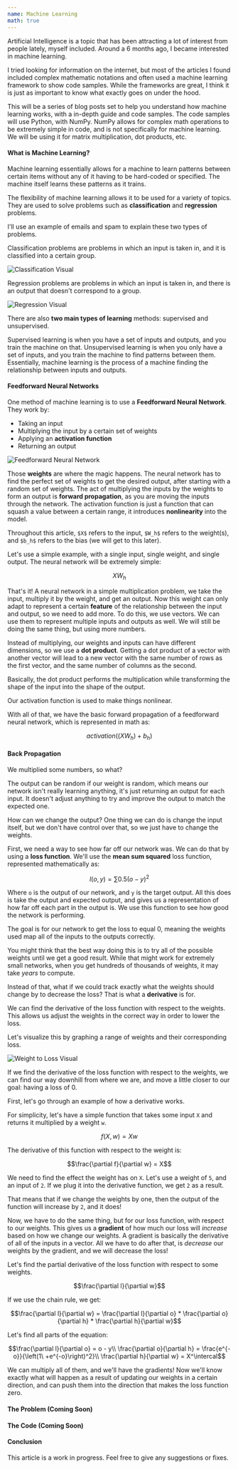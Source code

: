 ```yaml
---
name: Machine Learning
math: true
---
```


Artificial Intelligence is a topic that has been attracting a lot of interest from people lately, myself included. Around a 6 months ago, I became interested in machine learning.

I tried looking for information on the internet, but most of the articles I found included complex mathematic notations and often used a machine learning framework to show code samples. While the frameworks are great, I think it is just as important to know what exactly goes on under the hood.

This will be a series of blog posts set to help you understand how machine learning works, with a in-depth guide and code samples. The code samples will use Python, with NumPy. NumPy allows for complex math operations to be extremely simple in code, and is not specifically for machine learning. We will be using it for matrix multiplication, dot products, etc.

#### What is Machine Learning?

Machine learning essentially allows for a machine to learn patterns between certain items without any of it having to be hard-coded or specified. The machine itself learns these patterns as it trains.

The flexibility of machine learning allows it to be used for a variety of topics. They are used to solve problems such as **classification** and **regression** problems.

I'll use an example of emails and spam to explain these two types of problems.

Classification problems are problems in which an input is taken in, and it is classified into a certain group.

![Classification Visual](../images/machine-learning/classification.svg)

Regression problems are problems in which an input is taken in, and there is an output that doesn't correspond to a group.

![Regression Visual](../images/machine-learning/regression.svg)

There are also **two main types of learning** methods: supervised and unsupervised.

Supervised learning is when you have a set of inputs and outputs, and you train the machine on that. Unsupervised learning is when you only have a set of inputs, and you train the machine to find patterns between them. Essentially, machine learning is the process of a machine finding the relationship between inputs and outputs.

#### Feedforward Neural Networks

One method of machine learning is to use a **Feedforward Neural Network**. They work by:

* Taking an input
* Multiplying the input by a certain set of weights
* Applying an **activation function**
* Returning an output

![Feedforward Neural Network](../images/machine-learning/FeedForwardNeuralNetwork.svg)

Those **weights** are where the magic happens. The neural network has to find the perfect set of weights to get the desired output, after starting with a random set of weights. The act of multiplying the inputs by the weights to form an output is **forward propagation**, as you are moving the inputs through the network. The activation function is just a function that can squash a value between a certain range, it introduces **nonlinearity** into the model.

Throughout this article, `$X$` refers to the input, `$W_h$` refers to the weight(s), and `$b_h$` refers to the bias (we will get to this later).

Let's use a simple example, with a single input, single weight, and single output. The neural network will be extremely simple:

```math
X W_h
```

That's it! A neural network in a simple multiplication problem, we take the input, multiply it by the weight, and get an output. Now this weight can only adapt to represent a certain **feature** of the relationship between the input and output, so we need to add more. To do this, we use vectors. We can use them to represent multiple inputs and outputs as well. We will still be doing the same thing, but using more numbers.

Instead of multiplying, our weights and inputs can have different dimensions, so we use a **dot product**. Getting a dot product of a vector with another vector will lead to a new vector with the same number of rows as the first vector, and the same number of columns as the second.

Basically, the dot product performs the multiplication while transforming the shape of the input into the shape of the output.

Our activation function is used to make things nonlinear.

With all of that, we have the basic forward propagation of a feedforward neural network, which is represented in math as:

```math
activation((X W_h) + b_h)
```

#### Back Propagation

We multiplied some numbers, so what?

The output can be random if our weight is random, which means our network isn't really learning anything, it's just returning an output for each input. It doesn't adjust anything to try and improve the output to match the expected one.

How can we change the output? One thing we can do is change the input itself, but we don't have control over that, so we just have to change the weights.

First, we need a way to see how far off our network was. We can do that by using a **loss function**. We'll use the **mean sum squared** loss function, represented mathematically as:

```math
l(o, y) = \sum 0.5(o - y)^2
```

Where `o` is the output of our network, and `y` is the target output. All this does is take the output and expected output, and gives us a representation of how far off each part in the output is. We use this function to see how good the network is performing.

The goal is for our network to get the loss to equal 0, meaning the weights used map all of the inputs to the outputs correctly.

You might think that the best way doing this is to try all of the possible weights until we get a good result. While that might work for extremely small networks, when you get hundreds of thousands of weights, it may take _years_ to compute.

Instead of that, what if we could track exactly what the weights should change by to decrease the loss? That is what a **derivative** is for.

We can find the derivative of the loss function with respect to the weights. This allows us adjust the weights in the correct way in order to lower the loss.

Let's visualize this by graphing a range of weights and their corresponding loss.

![Weight to Loss Visual](../images/machine-learning/weightToLoss.svg)

If we find the derivative of the loss function with respect to the weights, we can find our way downhill from where we are, and move a little closer to our goal: having a loss of 0.

First, let's go through an example of how a derivative works.

For simplicity, let's have a simple function that takes some input `X` and returns it multiplied by a weight `w`.

```math
f(X, w) = Xw
```

The derivative of this function with respect to the weight is:

```math
\frac{\partial f}{\partial w} = X
```

We need to find the effect the weight has on `X`. Let's use a weight of `5`, and an input of `2`. If we plug it into the derivative function, we get `2` as a result.

That means that if we change the weights by one, then the output of the function will increase by `2`, and it does!

Now, we have to do the same thing, but for our loss function, with respect to our weights. This gives us a **gradient** of how much our loss will _increase_ based on how we change our weights. A gradient is basically the derivative of all of the inputs in a vector. All we have to do after that, is _decrease_ our weights by the gradient, and we will decrease the loss!

Let's find the partial derivative of the loss function with respect to some weights.

```math
\frac{\partial l}{\partial w}
```

If we use the chain rule, we get:

```math
\frac{\partial l}{\partial w} = \frac{\partial l}{\partial o} * \frac{\partial o}{\partial h} * \frac{\partial h}{\partial w}
```

Let's find all parts of the equation:

```math
\frac{\partial l}{\partial o} = o - y\\
\frac{\partial o}{\partial h} = \frac{e^{-o}}{\left(1\ +e^{-o}\right)^2}\\
\frac{\partial h}{\partial w} = X^\intercal
```

We can multiply all of them, and we'll have the gradients! Now we'll know exactly what will happen as a result of updating our weights in a certain direction, and can push them into the direction that makes the loss function zero.

#### The Problem (Coming Soon)

#### The Code (Coming Soon)

#### Conclusion

This article is a work in progress. Feel free to give any suggestions or fixes.

